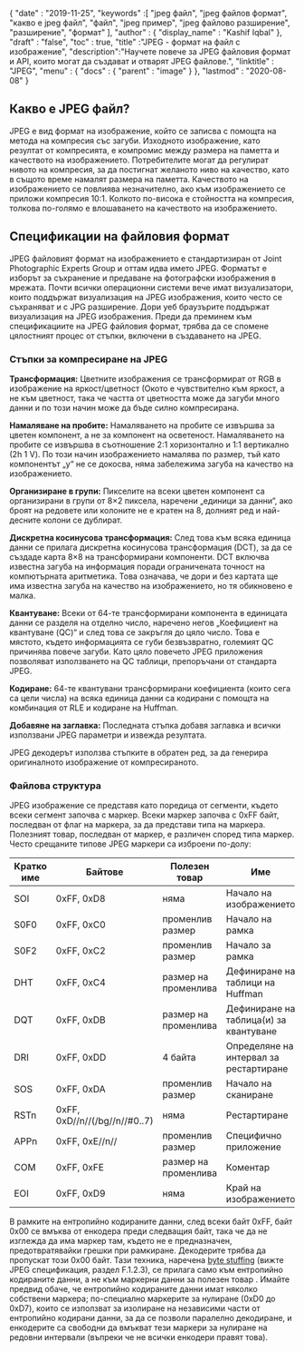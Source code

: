 {
  "date" : "2019-11-25",
  "keywords" :[ "jpeg файл", "jpeg файлов формат", "какво е jpeg файл", "файл", "jpeg пример", "jpeg файлово разширение", "разширение", "формат" ],
  "author" : {
    "display_name" : "Kashif Iqbal"
},
  "draft" : "false",
  "toc" : true,
  "title" :"JPEG - формат на файл с изображение",
  "description":"Научете повече за JPEG файловия формат и API, които могат да създават и отварят JPEG файлове.",
  "linktitle" : "JPEG",
  "menu" : {
    "docs" : {
      "parent" : "image"
}
},
  "lastmod" : "2020-08-08"
}

## Какво е JPEG файл? ##

JPEG е вид формат на изображение, който се записва с помощта на метода на компресия със загуби. Изходното изображение, като резултат от компресията, е компромис между размера на паметта и качеството на изображението. Потребителите могат да регулират нивото на компресия, за да постигнат желаното ниво на качество, като в същото време намалят размера на паметта. Качеството на изображението се повлиява незначително, ако към изображението се приложи компресия 10:1. Колкото по-висока е стойността на компресия, толкова по-голямо е влошаването на качеството на изображението.

## Спецификации на файловия формат ##

JPEG файловият формат на изображението е стандартизиран от Joint Photographic Experts Group и оттам идва името JPEG. Форматът е изборът за съхранение и предаване на фотографски изображения в мрежата. Почти всички операционни системи вече имат визуализатори, които поддържат визуализация на JPEG изображения, които често се съхраняват и с JPG разширение. Дори уеб браузърите поддържат визуализация на JPEG изображения. Преди да преминем към спецификациите на JPEG файловия формат, трябва да се спомене цялостният процес от стъпки, включени в създаването на JPEG.

### Стъпки за компресиране на JPEG ###

**Трансформация:** Цветните изображения се трансформират от RGB в изображение на яркост/цветност (Окото е чувствително към яркост, а не към цветност, така че частта от цветността може да загуби много данни и по този начин може да бъде силно компресирана.

**Намаляване на пробите:** Намаляването на пробите се извършва за цветен компонент, а не за компонент на осветеност. Намаляването на пробите се извършва в съотношение 2:1 хоризонтално и 1:1 вертикално (2h 1 V). По този начин изображението намалява по размер, тъй като компонентът „y“ не се докосва, няма забележима загуба на качество на изображението.

**Организиране в групи:** Пикселите на всеки цветен компонент са организирани в групи от 8×2 пиксела, наречени „единици за данни“, ако броят на редовете или колоните не е кратен на 8, долният ред и най-десните колони се дублират.

**Дискретна косинусова трансформация:** След това към всяка единица данни се прилага дискретна косинусова трансформация (DCT), за да се създаде карта 8×8 на трансформирани компоненти. DCT включва известна загуба на информация поради ограничената точност на компютърната аритметика. Това означава, че дори и без картата ще има известна загуба на качество на изображението, но тя обикновено е малка.

**Квантуване:** Всеки от 64-те трансформирани компонента в единицата данни се разделя на отделно число, наречено негов „Коефициент на квантуване (QC)“ и след това се закръгля до цяло число. Това е мястото, където информацията се губи безвъзвратно, големият QC причинява повече загуби. Като цяло повечето JPEG приложения позволяват използването на QC таблици, препоръчани от стандарта JPEG.

**Кодиране:** 64-те квантувани трансформирани коефициента (които сега са цели числа) на всяка единица данни са кодирани с помощта на комбинация от RLE и кодиране на Huffman.

**Добавяне на заглавка:** Последната стъпка добавя заглавка и всички използвани JPEG параметри и извежда резултата.

JPEG декодерът използва стъпките в обратен ред, за да генерира оригиналното изображение от компресираното.

### Файлова структура ###

JPEG изображение се представя като поредица от сегменти, където всеки сегмент започва с маркер. Всеки маркер започва с 0xFF байт, последван от флаг на маркера, за да представи типа на маркера. Полезният товар, последван от маркер, е различен според типа маркер. Често срещаните типове JPEG маркери са изброени по-долу:

|Кратко име|Байтове|Полезен товар|Име|Коментари
---|---|---|---|---|
|SOI|0xFF, 0xD8|няма|Начало на изображението|
|S0F0|0xFF, 0xC0|променлив размер|Начало на рамка|
|S0F2|0xFF, 0xC2|променлив размер|Начало за рамка|
|DHT|0xFF, 0xC4|размер на променлива|Дефиниране на таблици на Huffman|
|DQT|0xFF, 0xDB|размер на променлива|Дефиниране на таблица(и) за квантуване|
|DRI|0xFF, 0xDD|4 байта|Определяне на интервал за рестартиране|
|SOS|0xFF, 0xDA|променлив размер|Начало на сканиране|
|RSTn|0xFF, 0xD//n//(/bg//n//#0..7)|няма|Рестартиране|
|APPn|0xFF, 0xE//n//|променлив размер|Специфично приложение|
|COM|0xFF, 0xFE|размер на променлива|Коментар|
|EOI|0xFF, 0xD9|няма|Край на изображението|

В рамките на ентропийно кодираните данни, след всеки байт 0xFF, байт 0x00 се вмъква от енкодера преди следващия байт, така че да не изглежда да има маркер там, където не е предназначен, предотвратявайки грешки при рамкиране. Декодерите трябва да пропускат този 0x00 байт. Тази техника, наречена [byte stuffing](https://en.wikipedia.org/wiki/Byte_stuffing) (вижте JPEG спецификация, раздел F.1.2.3), се прилага само към ентропийно кодираните данни, а не към маркерни данни за полезен товар . Имайте предвид обаче, че ентропийно кодираните данни имат няколко собствени маркера; по-специално маркерите за нулиране (0xD0 до 0xD7), които се използват за изолиране на независими части от ентропийно кодирани данни, за да се позволи паралелно декодиране, и енкодерите са свободни да вмъкват тези маркери за нулиране на редовни интервали (въпреки че не всички енкодери правят това).

